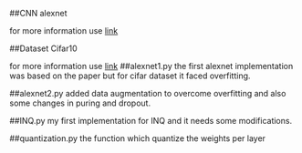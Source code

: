 ##CNN 
alexnet

for more information use [link](https://neurohive.io/en/popular-networks/alexnet-imagenet-classification-with-deep-convolutional-neural-networks/)

##Dataset
Cifar10

for more information use [link](https://www.cs.toronto.edu/~kriz/cifar.html)
##alexnet1.py
the first alexnet implementation was based on the paper but for cifar dataset it faced overfitting.

##alexnet2.py
added data augmentation to overcome overfitting and also some changes in puring and dropout.

##INQ.py
my first implementation for INQ and it needs some modifications.

##quantization.py
the function which quantize the weights per layer